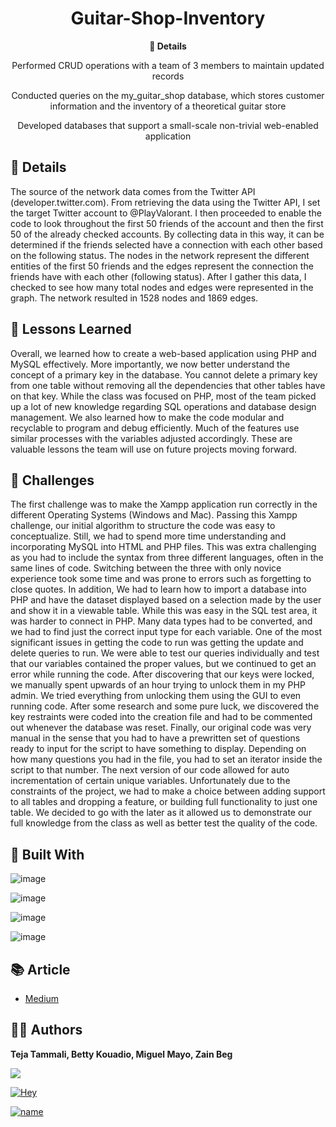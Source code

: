 <h1 align="center">Guitar-Shop-Inventory</h1>


<p align="center"><b>📇 Details </b></p>
<p align="center">Performed CRUD operations with a team of 3 members to maintain updated records</p>
<p align="center">Conducted queries on the my_guitar_shop database, which stores customer information and the inventory of a theoretical guitar store</p>
<p align="center">Developed databases that support a small-scale non-trivial web-enabled application</p>

## 📇 Details 
The source of the network data comes from the Twitter API (developer.twitter.com). From retrieving the data using the Twitter API, I set the target Twitter account to @PlayValorant. I then proceeded to enable the code to look throughout the first 50 friends of the account and then the first 50 of the already checked accounts. By collecting data in this way, it can be determined if the friends selected have a connection with each other based on the following status. The nodes in the network represent the different entities of the first 50 friends and the edges represent the connection the friends have with each other (following status). After I gather this data, I checked to see how many total nodes and edges were represented in the graph. The network resulted in 1528 nodes and 1869 edges.

## 🚫 Lessons Learned
Overall, we learned how to create a web-based application using PHP and MySQL effectively. More importantly, we now better understand the concept of a primary key in the database. You cannot delete a primary key from one table without removing all the dependencies that other tables have on that key. While the class was focused on PHP, most of the team picked up a lot of new knowledge regarding SQL operations and database design management. We also learned how to make the code modular and recyclable to program and debug efficiently. Much of the features use similar processes with the variables adjusted accordingly. These are valuable lessons the team will use on future projects moving forward.

## 🧗 Challenges
The first challenge was to make the Xampp application run correctly in the different Operating Systems (Windows and Mac). Passing this Xampp challenge, our initial algorithm to structure the code was easy to conceptualize. Still, we had to spend more time understanding and incorporating MySQL into HTML and PHP files. This was extra challenging as you had to include the syntax from three different languages, often in the same lines of code. Switching between the three with only novice experience took some time and was prone to errors such as forgetting to close quotes. In addition, We had to learn how to import a database into PHP and have the dataset displayed based on a selection made by the user and show it in a viewable table. While this was easy in the SQL test area, it was harder to connect in PHP. Many data types had to be converted, and we had to find just the correct input type for each variable. One of the most significant issues in getting the code to run was getting the update and delete queries to run. We were able to test our queries individually and test that our variables contained the proper values, but we continued to get an error while running the code. After discovering that our keys were locked, we manually spent upwards of an hour trying to unlock them in my PHP admin. We tried everything from unlocking them using the GUI to even running code. After some research and some pure luck, we discovered the key restraints were coded into the creation file and had to be commented out whenever the database was reset. Finally, our original code was very manual in the sense that you had to have a prewritten set of questions ready to input for the script to have something to display. Depending on how many questions you had in the file, you had to set an iterator inside the script to that number. The next version of our code allowed for auto incrementation of certain unique variables. Unfortunately due to the constraints of the project, we had to make a choice between adding support to all tables and dropping a feature, or building full functionality to just one table. We decided to go with the later as it allowed us to demonstrate our full knowledge from the class as well as better test the quality of the code.

## 👷 Built With

![image](https://img.shields.io/badge/MySQL-005C84?style=for-the-badge&logo=mysql&logoColor=white)

![image](https://img.shields.io/badge/PHP-777BB4?style=for-the-badge&logo=php&logoColor=white)

![image](https://img.shields.io/badge/VSCode-0078D4?style=for-the-badge&logo=visual%20studio%20code&logoColor=white)

![image](https://img.shields.io/badge/GitHub-100000?style=for-the-badge&logo=github&logoColor=white)


## 📚 Article
- [Medium](https://medium.com/@tejat/guitar-store-inventory-7f6f836b547a "Click me to read my Medium article!")


## 🧑🏻 Authors

**Teja Tammali, Betty Kouadio, Miguel Mayo, Zain Beg**

<a href="mailto:tejat18@umd.edu"><img src="https://img.shields.io/badge/Gmail-D14836?style=for-the-badge&logo=gmail&logoColor=white"/></a> 

[![Hey](https://img.shields.io/badge/LinkedIn-0077B5?style=for-the-badge&logo=linkedin&logoColor=white)](https://www.linkedin.com/in/tejatammali/ "Welcome to my Linkedin!")

[![name](https://img.shields.io/badge/Medium-12100E?style=for-the-badge&logo=medium&logoColor=white)](https://medium.com/@tejat "My Medium Profile")

